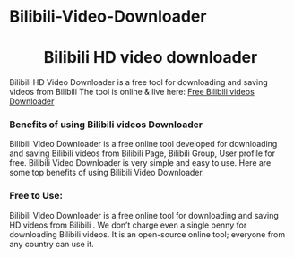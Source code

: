 # Bilibili-Video-Downloader
# <div align="center">Bilibili HD video downloader </div>  
  

Bilibili HD Video Downloader is a free tool for downloading and saving videos from Bilibili The tool is online & live here: [Free Bilibili  videos Downloader](https://hdstockimages.com/bilibili-video-downloader/)  
  


### Benefits of using Bilibili  videos Downloader  
Bilibili  Video Downloader is a free online tool developed for downloading and saving Bilibili  videos from Bilibili  Page, Bilibili  Group, User profile for free. Bilibili  Video Downloader is very simple and easy to use. Here are some top benefits of using Bilibili  Video Downloader.  
 
 ### Free to Use: 
Bilibili  Video Downloader is a free online tool for downloading and saving HD videos from Bilibili . We don’t charge even a single penny for downloading Bilibili  videos. It is an open-source online tool; everyone from any country can use it. 
<br/>  


  


